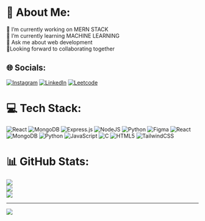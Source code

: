 # 💫 About Me:
🔭 I’m currently working on MERN STACK<br>🌱 I’m currently learning MACHINE LEARNING<br>💬 Ask me about web development<br>🤝Looking forward to collaborating together


## 🌐 Socials:
[![Instagram](https://img.shields.io/badge/Instagram-%23E4405F.svg?logo=Instagram&logoColor=white)](https://instagram.com/_shivangi_shree) [![LinkedIn](https://img.shields.io/badge/LinkedIn-%230077B5.svg?logo=linkedin&logoColor=white)](https://linkedin.com/in/shivangi-shree-514348258) [![Leetcode](https://img.shields.io/badge/LeetCode-%23FFA116.svg?logo=LeetCode&logoColor=white)](https://leetcode.com/u/shivangishree020/) 

# 💻 Tech Stack:
![React](https://img.shields.io/badge/react-%2320232a.svg?style=for-the-badge&logo=react&logoColor=%2361DAFB) ![MongoDB](https://img.shields.io/badge/MongoDB-%234ea94b.svg?style=for-the-badge&logo=mongodb&logoColor=white) ![Express.js](https://img.shields.io/badge/express.js-%23404d59.svg?style=for-the-badge&logo=express&logoColor=%2361DAFB) ![NodeJS](https://img.shields.io/badge/node.js-6DA55F?style=for-the-badge&logo=node.js&logoColor=white) ![Python](https://img.shields.io/badge/python-3670A0?style=for-the-badge&logo=python&logoColor=ffdd54) ![Figma](https://img.shields.io/badge/figma-%23F24E1E.svg?style=for-the-badge&logo=figma&logoColor=white) ![React](https://img.shields.io/badge/react-%2320232a.svg?style=for-the-badge&logo=react&logoColor=%2361DAFB) ![MongoDB](https://img.shields.io/badge/MongoDB-%234ea94b.svg?style=for-the-badge&logo=mongodb&logoColor=white) ![Python](https://img.shields.io/badge/python-3670A0?style=for-the-badge&logo=python&logoColor=ffdd54) ![JavaScript](https://img.shields.io/badge/javascript-%23323330.svg?style=for-the-badge&logo=javascript&logoColor=%23F7DF1E) ![C](https://img.shields.io/badge/c-%2300599C.svg?style=for-the-badge&logo=c&logoColor=white) ![HTML5](https://img.shields.io/badge/html5-%23E34F26.svg?style=for-the-badge&logo=html5&logoColor=white) ![TailwindCSS](https://img.shields.io/badge/tailwindcss-%2338B2AC.svg?style=for-the-badge&logo=tailwind-css&logoColor=white)
# 📊 GitHub Stats:
![](https://github-readme-stats.vercel.app/api?username=Shivangi917&theme=dark&hide_border=false&include_all_commits=false&count_private=false)<br/>
![](https://github-readme-streak-stats.herokuapp.com/?user=Shivangi917&theme=dark&hide_border=false)<br/>
![](https://github-readme-stats.vercel.app/api/top-langs/?username=Shivangi917&theme=dark&hide_border=false&include_all_commits=false&count_private=false&layout=compact)

---
[![](https://visitcount.itsvg.in/api?id=Shivangi917&icon=0&color=0)](https://visitcount.itsvg.in)

<!-- Proudly created with GPRM ( https://gprm.itsvg.in ) -->
